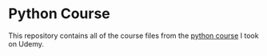 # Python Course

This repository contains all of the course files from the [python course](https://www.udemy.com/course/python-pcep/) I took on Udemy.
